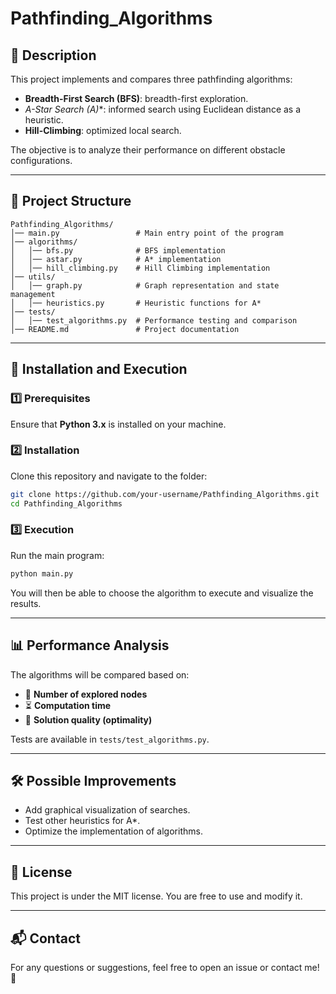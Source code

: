 # Pathfinding_Algorithms

## 📌 Description

This project implements and compares three pathfinding algorithms:

- **Breadth-First Search (BFS)**: breadth-first exploration.
- **A-Star Search (A*)**: informed search using Euclidean distance as a heuristic.
- **Hill-Climbing**: optimized local search.

The objective is to analyze their performance on different obstacle configurations.

---

## 📂 Project Structure

```
Pathfinding_Algorithms/
│── main.py                 # Main entry point of the program
│── algorithms/
│   │── bfs.py              # BFS implementation
│   │── astar.py            # A* implementation
│   │── hill_climbing.py    # Hill Climbing implementation
│── utils/
│   │── graph.py            # Graph representation and state management
│   │── heuristics.py       # Heuristic functions for A*
│── tests/
│   │── test_algorithms.py  # Performance testing and comparison
│── README.md               # Project documentation
```

---

## 🚀 Installation and Execution

### 1️⃣ Prerequisites

Ensure that **Python 3.x** is installed on your machine.

### 2️⃣ Installation

Clone this repository and navigate to the folder:

```bash
git clone https://github.com/your-username/Pathfinding_Algorithms.git
cd Pathfinding_Algorithms
```

### 3️⃣ Execution

Run the main program:

```bash
python main.py
```

You will then be able to choose the algorithm to execute and visualize the results.

---

## 📊 Performance Analysis

The algorithms will be compared based on:

- 📌 **Number of explored nodes**
- ⏳ **Computation time**
- 🎯 **Solution quality (optimality)**

Tests are available in `tests/test_algorithms.py`.

---

## 🛠 Possible Improvements

- Add graphical visualization of searches.
- Test other heuristics for A*.
- Optimize the implementation of algorithms.

---

## 📜 License

This project is under the MIT license. You are free to use and modify it.

---

## 📬 Contact

For any questions or suggestions, feel free to open an issue or contact me! 🚀
